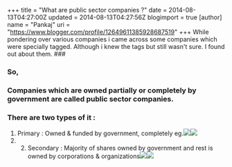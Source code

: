 +++
title = "What are public sector companies ?"
date = 2014-08-13T04:27:00Z
updated = 2014-08-13T04:27:56Z
blogimport = true 
[author]
	name = "Pankaj"
	uri = "https://www.blogger.com/profile/12649611385928687519"
+++
 While pondering over various companies i came across some companies which were specially tagged. Although i knew the tags but still wasn't sure. I found out about them. ### 

### 

### So,

### Companies which are owned partially or completely by government are called public sector companies.

### 

### There are two types of it :

  
1. Primary : Owned & funded by government, completely eg.[![](http://recruiters.freshersvalue.com/wp-content/uploads/2013/09/01-indian-navy-logo.jpg)](http://recruiters.freshersvalue.com/wp-content/uploads/2013/09/01-indian-navy-logo.jpg)[![](http://upload.wikimedia.org/wikipedia/en/1/12/MSPD.jpg)](http://upload.wikimedia.org/wikipedia/en/1/12/MSPD.jpg)
1. 2. Secondary : Majority of shares owned by government and rest is owned by corporations & organizations[![](http://www.myinsuranceclub.com/shared/images/logo-ongc.jpg)](http://www.myinsuranceclub.com/shared/images/logo-ongc.jpg)[![](http://1.bp.blogspot.com/-oaN0qHh2Mug/UqaMGGD4ZMI/AAAAAAAAAUE/Roqfsccl1mc/s1600/saill.jpg)](https://images-blogger-opensocial.googleusercontent.com/gadgets/proxy?url=http%3A%2F%2F1.bp.blogspot.com%2F-oaN0qHh2Mug%2FUqaMGGD4ZMI%2FAAAAAAAAAUE%2FRoqfsccl1mc%2Fs1600%2Fsaill.jpg&container=blogger&gadget=a&rewriteMime=image%2F*)  
   
  


 
